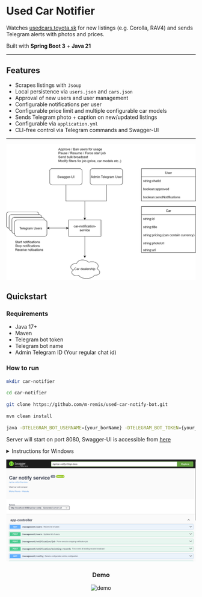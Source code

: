 # Used Car Notifier

Watches [usedcars.toyota.sk](https://usedcars.toyota.sk) for new listings (e.g. Corolla, RAV4) and sends Telegram alerts
with photos and prices.

Built with **Spring Boot 3** + **Java 21**

---

## Features

- Scrapes listings with `Jsoup`
- Local persistence via `users.json` and `cars.json`
- Approval of new users and user management
- Configurable notifications per user
- Configurable price limit and multiple configurable car models
- Sends Telegram photo + caption on new/updated listings
- Configurable via `application.yml`
- CLI-free control via Telegram commands and Swagger-UI

---

![arch](docs/car_notif_diagram.svg)

## Quickstart

### Requirements

- Java 17+
- Maven
- Telegram bot token
- Telegram bot name
- Admin Telegram ID (Your regular chat id)

### How to run

```bash
mkdir car-notifier
```

```bash
cd car-notifier
```

```bash
git clone https://github.com/m-remis/used-car-notify-bot.git
```

```bash
mvn clean install
```

```bash
java -DTELEGRAM_BOT_USERNAME={your_borName} -DTELEGRAM_BOT_TOKEN={your_bot_token} -DTELEGRAM_ADMIN_CHAT_ID={admin_chat_id} -jar target/car-notify-0.0.1.jar
```

Server will start on port 8080, Swagger-UI is accessible
from [here](http://localhost:8080/api/car-notify/swagger-ui/index.html)

<details>
  <summary>Instructions for Windows</summary>
    If you use Windows, you are dead to me, these steps are universal and you should have known
</details>

![swagger](docs/swagger.png)

<h3 align="center">Demo</h3>

<p align="center">
  <img src="docs/demo.gif" alt="demo">
</p>
